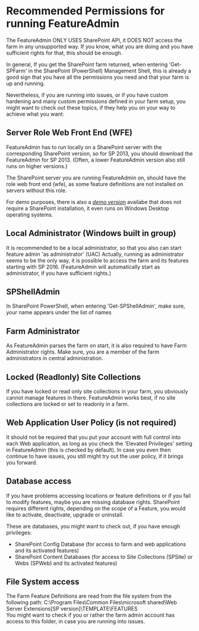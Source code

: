 # Recommended Permissions for running FeatureAdmin

The FeatureAdmin ONLY USES SharePoint API, it DOES NOT access the farm in any unsupported way.
If you know, what you are doing and you have sufficient rights for that, this should be enough.

In general, If you get the SharePoint farm returned, when entering 'Get-SPFarm' in the SharePoint (PowerShell) Management Shell, this is already a good sign that you have all the permissions you need and that your farm is up and running.

Nevertheless, if you are running into issues, or if you have custom hardening and many custom permissions defined in your farm setup, you might want to check out these topics, if they help you on your way to achieve what you want:

## Server Role Web Front End (WFE)

FeatureAdmin has to run locally on a SharePoint server with the corresponding SharePoint version, so for SP 2013, you should download the FeatureAdmin for SP 2013. (Often, a lower FeatureAdmin version also still runs on higher versions.)

The SharePoint server you are running FeatureAdmin on, should have the role web front end (wfe), as some feature definitions are not installed on servers without this role. 

For demo purposes, there is also a _[demo version](https://github.com/achimismaili/featureadmin/tree/master/Releases/demo/stable/featureadmin.exe)_ availabe that does not require a SharePoint installation, it even runs on Windows Desktop operating systems.

## Local Administrator (Windows built in group)

It is recommended to be a local administrator, so that you also can start feature admin 'as administrator' (UAC)
Actually, running as administrator seems to be the only way, it is possible to access the farm and its features starting with SP 2016. (FeatureAdmin will automatically start as administrator, if you have sufficient rights.)

## SPShellAdmin

In SharePoint PowerShell, when entering 'Get-SPShellAdmin', make sure, your name appears under the list of names

## Farm Administrator

As FeatureAdmin parses the farm on start, it is also required to have Farm Administrator rights.
Make sure, you are a member of the farm administrators in central administration.

## Locked (Readlonly) Site Collections

If you have locked or read only site collections in your farm, you obviously cannot manage features in there.
FeatureAdmin works best, if no site collections are locked or set to readonly in a farm.

## Web Application User Policy (is not required)

It should not be required that you put your account with full control into each Web application, as long as you check the 'Elevated Privileges' setting in FeatureAdmin (this is checked by default). In case you even then continue to have issues, you still might try out the user policy, if it brings you forward.

## Database access

If you have problems accessing locations or feature definitions or if you fail to modify features, maybe you are missing database rights. SharePoint requires different rights, depending on the scope of a Feature, you would like to activate, deactivate, upgrade or uninstall.

These are databases, you might want to check out, if you have enough privileges:

* SharePoint Config Database (for access to farm and web applications and its activated features)
* SharePoint Content Databases (for access to Site Collections (SPSite) or Webs (SPWeb) and its activated features)

## File System access

The Farm Feature Definitions are read from the file system from the following path:
C:\Program Files\Common Files\microsoft shared\Web Server Extensions\[SP version]\TEMPLATE\FEATURES\
You might want to check if you or rather the farm admin account has access to this folder, in case you are running into issues.